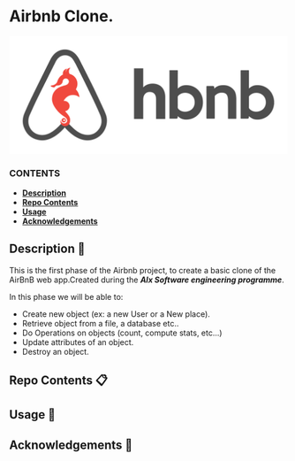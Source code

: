 # Airbnb Clone.
![HBnB Logo](./img/hbnb_logo.png)


### __CONTENTS__

- [**Description**](#**Description**)
- [**Repo Contents**](#FileContents)
- [**Usage**](#Usage)
- [**Acknowledgements**](#Acknowledgements)


## Description :page_facing_up:
This is the first phase of the Airbnb project, to create a basic clone of the AirBnB web app.Created during the ***Alx Software engineering programme***.


In this phase we will be able to:
- Create new object (ex: a new User or a New place).
- Retrieve object from a file, a database etc..
- Do Operations on objects (count, compute stats, etc...)
- Update attributes of an object.
- Destroy an object.

## Repo Contents :clipboard:
## Usage :wrench:
## Acknowledgements :raised_hands:
